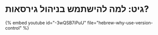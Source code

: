 # גיט: למה להישתמש בניהול גירסאות?

{% embed youtube id="-3wQSB7iPuU" file="hebrew-why-use-version-control" %}
 
